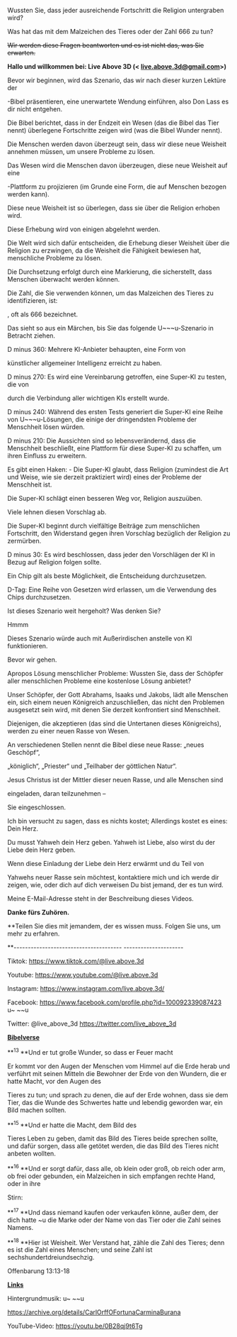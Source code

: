 Wussten Sie, dass jeder ausreichende Fortschritt die Religion untergraben wird?

Was hat das mit dem Malzeichen des Tieres oder der Zahl 666 zu tun?

<s>Wir werden diese Fragen beantworten und es ist nicht das, was Sie erwarten.</s>

**Hallo und willkommen bei: Live Above 3D (< live.above.3d@gmail.com>)**

Bevor wir beginnen, wird das Szenario, das wir nach dieser kurzen Lektüre der

-Bibel präsentieren, eine unerwartete Wendung einführen, also Don Lass es dir nicht entgehen.

Die Bibel berichtet, dass in der Endzeit ein Wesen (das die Bibel das Tier nennt) überlegene Fortschritte zeigen wird (was die Bibel Wunder nennt).

Die Menschen werden davon überzeugt sein, dass wir diese neue Weisheit annehmen müssen, um unsere Probleme zu lösen.

Das Wesen wird die Menschen davon überzeugen, diese neue Weisheit auf eine

-Plattform zu projizieren (im Grunde eine Form, die auf Menschen bezogen werden kann).

Diese neue Weisheit ist so überlegen, dass sie über die Religion erhoben wird.

Diese Erhebung wird von einigen abgelehnt werden.

Die Welt wird sich dafür entscheiden, die Erhebung dieser Weisheit über die Religion zu erzwingen, da die Weisheit die Fähigkeit bewiesen hat, menschliche Probleme zu lösen.

Die Durchsetzung erfolgt durch eine Markierung, die sicherstellt, dass Menschen überwacht werden können.

Die Zahl, die Sie verwenden können, um das Malzeichen des Tieres zu identifizieren, ist:

, oft als 666 bezeichnet.

Das sieht so aus ein Märchen, bis Sie das folgende U~~~u-Szenario in Betracht ziehen.

D minus 360: Mehrere KI-Anbieter behaupten, eine Form von

künstlicher allgemeiner Intelligenz erreicht zu haben.

D minus 270: Es wird eine Vereinbarung getroffen, eine Super-KI zu testen, die von

durch die Verbindung aller wichtigen KIs erstellt wurde.

D minus 240: Während des ersten Tests generiert die Super-KI eine Reihe von U~~~u-Lösungen, die einige der dringendsten Probleme der Menschheit lösen würden.

D minus 210: Die Aussichten sind so lebensverändernd, dass die Menschheit beschließt, eine Plattform für diese Super-KI zu schaffen, um ihren Einfluss zu erweitern.

Es gibt einen Haken: - Die Super-KI glaubt, dass Religion (zumindest die Art und Weise, wie sie derzeit praktiziert wird) eines der Probleme der Menschheit ist.

Die Super-KI schlägt einen besseren Weg vor, Religion auszuüben.

Viele lehnen diesen Vorschlag ab.

Die Super-KI beginnt durch vielfältige Beiträge zum menschlichen Fortschritt, den Widerstand gegen ihren Vorschlag bezüglich der Religion zu zermürben.

D minus 30: Es wird beschlossen, dass jeder den Vorschlägen der KI in Bezug auf Religion folgen sollte.

Ein Chip gilt als beste Möglichkeit, die Entscheidung durchzusetzen.

D-Tag: Eine Reihe von Gesetzen wird erlassen, um die Verwendung des Chips durchzusetzen.

Ist dieses Szenario weit hergeholt? Was denken Sie?

Hmmm

Dieses Szenario würde auch mit Außerirdischen anstelle von KI funktionieren.

Bevor wir gehen.

Apropos Lösung menschlicher Probleme: Wussten Sie, dass der Schöpfer aller menschlichen Probleme eine kostenlose Lösung anbietet?

Unser Schöpfer, der Gott Abrahams, Isaaks und Jakobs, lädt alle Menschen ein, sich einem neuen Königreich anzuschließen, das nicht den Problemen ausgesetzt sein wird, mit denen Sie derzeit konfrontiert sind Menschheit.

Diejenigen, die akzeptieren (das sind die Untertanen dieses Königreichs), werden zu einer neuen Rasse von Wesen.

An verschiedenen Stellen nennt die Bibel diese neue Rasse: „neues Geschöpf“,

„königlich“, „Priester“ und „Teilhaber der göttlichen Natur“.

Jesus Christus ist der Mittler dieser neuen Rasse, und alle Menschen sind

eingeladen, daran teilzunehmen –

Sie eingeschlossen.

Ich bin versucht zu sagen, dass es nichts kostet; Allerdings kostet es eines: Dein Herz.

Du musst Yahweh dein Herz geben. Yahweh ist Liebe, also wirst du der Liebe dein Herz geben.

Wenn diese Einladung der Liebe dein Herz erwärmt und du Teil von

Yahwehs neuer Rasse sein möchtest, kontaktiere mich und ich werde dir zeigen, wie, oder dich auf dich verweisen Du bist jemand, der es tun wird.

Meine E-Mail-Adresse steht in der Beschreibung dieses Videos.

**Danke fürs Zuhören.**

**Teilen Sie dies mit jemandem, der es wissen muss. Folgen Sie uns, um mehr zu erfahren.

**-------------------------------------- ---------------------

Tiktok: <https://www.tiktok.com/@live.above.3d>

Youtube: <https://www.youtube.com/@live.above.3d>

Instagram: <https://www.instagram.com/live.above.3d/>

Facebook: <https://www.facebook.com/profile.php?id=100092339087423> u~ ~~u

Twitter: @live\_above\_3d <https://twitter.com/live_above_3d>

**<u>Bibelverse</u>**

**<sup>13 </sup>**Und er tut große Wunder, so dass er Feuer macht

Er kommt vor den Augen der Menschen vom Himmel auf die Erde herab und verführt mit seinen Mitteln die Bewohner der Erde von den Wundern, die er hatte Macht, vor den Augen des

Tieres zu tun; und sprach zu denen, die auf der Erde wohnen, dass sie dem Tier, das die Wunde des Schwertes hatte und lebendig geworden war, ein Bild machen sollten.

**<sup>15 </sup>**Und er hatte die Macht, dem Bild des

Tieres Leben zu geben, damit das Bild des Tieres beide sprechen sollte, und dafür sorgen, dass alle getötet werden, die das Bild des Tieres nicht anbeten wollten.

**<sup>16 </sup>**Und er sorgt dafür, dass alle, ob klein oder groß, ob reich oder arm, ob frei oder gebunden, ein Malzeichen in sich empfangen rechte Hand, oder in ihre

Stirn:

**<sup>17 </sup>**Und dass niemand kaufen oder verkaufen könne, außer dem, der dich hatte ~u die Marke oder der Name von das Tier oder die Zahl seines Namens.

**<sup>18 </sup>**Hier ist Weisheit. Wer Verstand hat, zähle die Zahl des Tieres; denn es ist die Zahl eines Menschen; und seine Zahl ist sechshundertdreiundsechzig.

Offenbarung 13:13-18

**<u>Links</u>**

Hintergrundmusik: u~ ~~u

<https://archive.org/details/CarlOrffOFortunaCarminaBurana>

YouTube-Video: https://youtu.be/0B28qj9t6Tg